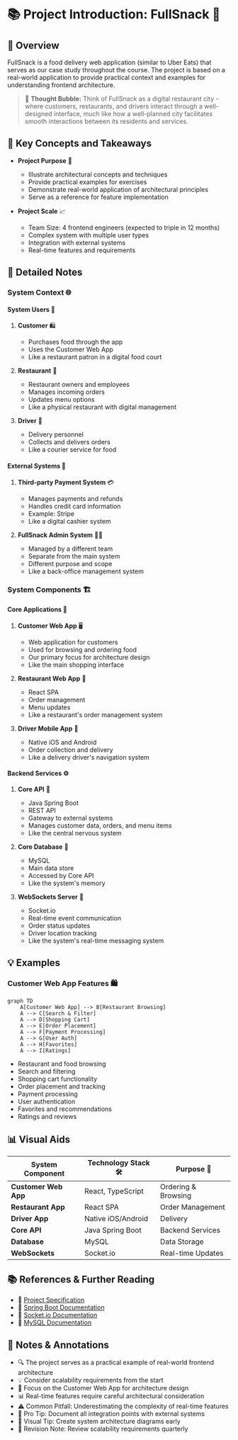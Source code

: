 # 📚 Project Introduction: FullSnack 🍔

## 🧠 Overview

FullSnack is a food delivery web application (similar to Uber Eats) that serves as our case study throughout the course. The project is based on a real-world application to provide practical context and examples for understanding frontend architecture.

> 💭 **Thought Bubble:** Think of FullSnack as a digital restaurant city - where customers, restaurants, and drivers interact through a well-designed interface, much like how a well-planned city facilitates smooth interactions between its residents and services.

## 🚀 Key Concepts and Takeaways

- **Project Purpose** 🎯

  - Illustrate architectural concepts and techniques
  - Provide practical examples for exercises
  - Demonstrate real-world application of architectural principles
  - Serve as a reference for feature implementation

- **Project Scale** 📈
  - Team Size: 4 frontend engineers (expected to triple in 12 months)
  - Complex system with multiple user types
  - Integration with external systems
  - Real-time features and requirements

## 📝 Detailed Notes

### System Context 🌐

#### System Users 👥

1. **Customer** 🛍️

   - Purchases food through the app
   - Uses the Customer Web App
   - Like a restaurant patron in a digital food court

2. **Restaurant** 🏪

   - Restaurant owners and employees
   - Manages incoming orders
   - Updates menu options
   - Like a physical restaurant with digital management

3. **Driver** 🚗
   - Delivery personnel
   - Collects and delivers orders
   - Like a courier service for food

#### External Systems 🔌

1. **Third-party Payment System** 💳

   - Manages payments and refunds
   - Handles credit card information
   - Example: Stripe
   - Like a digital cashier system

2. **FullSnack Admin System** 👨‍💼
   - Managed by a different team
   - Separate from the main system
   - Different purpose and scope
   - Like a back-office management system

### System Components 🏗️

#### Core Applications 📱

1. **Customer Web App** 🖥️

   - Web application for customers
   - Used for browsing and ordering food
   - Our primary focus for architecture design
   - Like the main shopping interface

2. **Restaurant Web App** 🏪

   - React SPA
   - Order management
   - Menu updates
   - Like a restaurant's order management system

3. **Driver Mobile App** 📱
   - Native iOS and Android
   - Order collection and delivery
   - Like a delivery driver's navigation system

#### Backend Services ⚙️

1. **Core API** 🔌

   - Java Spring Boot
   - REST API
   - Gateway to external systems
   - Manages customer data, orders, and menu items
   - Like the central nervous system

2. **Core Database** 💾

   - MySQL
   - Main data store
   - Accessed by Core API
   - Like the system's memory

3. **WebSockets Server** 🔄
   - Socket.io
   - Real-time event communication
   - Order status updates
   - Driver location tracking
   - Like the system's real-time messaging system

## 💡 Examples

### Customer Web App Features 🛍️

```mermaid
graph TD
    A[Customer Web App] --> B[Restaurant Browsing]
    A --> C[Search & Filter]
    A --> D[Shopping Cart]
    A --> E[Order Placement]
    A --> F[Payment Processing]
    A --> G[User Auth]
    A --> H[Favorites]
    A --> I[Ratings]
```

- Restaurant and food browsing
- Search and filtering
- Shopping cart functionality
- Order placement and tracking
- Payment processing
- User authentication
- Favorites and recommendations
- Ratings and reviews

## 📊 Visual Aids

| System Component     | Technology Stack 🛠️ | Purpose 🎯          |
| -------------------- | ------------------- | ------------------- |
| **Customer Web App** | React, TypeScript   | Ordering & Browsing |
| **Restaurant App**   | React SPA           | Order Management    |
| **Driver App**       | Native iOS/Android  | Delivery            |
| **Core API**         | Java Spring Boot    | Backend Services    |
| **Database**         | MySQL               | Data Storage        |
| **WebSockets**       | Socket.io           | Real-time Updates   |

## 📚 References & Further Reading

- 📖 [Project Specification](https://github.com/Charca/frontend-architecture-workshop/blob/main/documents/project-spec.md)
- 📖 [Spring Boot Documentation](https://spring.io/projects/spring-boot)
- 📖 [Socket.io Documentation](https://socket.io/docs/v4/)
- 📖 [MySQL Documentation](https://dev.mysql.com/doc/)

## 📝 Notes & Annotations

- 🔍 The project serves as a practical example of real-world frontend architecture
- 💡 Consider scalability requirements from the start
- 🎯 Focus on the Customer Web App for architecture design
- 📊 Real-time features require careful architectural consideration
- ⚠️ Common Pitfall: Underestimating the complexity of real-time features
- 💪 Pro Tip: Document all integration points with external systems
- 🎨 Visual Tip: Create system architecture diagrams early
- 🔄 Revision Note: Review scalability requirements quarterly
